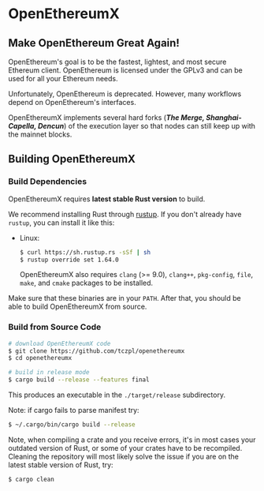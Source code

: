 # OpenEthereumX

## Make OpenEthereum Great Again!

OpenEthereum's goal is to be the fastest, lightest, and most secure Ethereum client. OpenEthereum is licensed under the GPLv3 and can be used for all your Ethereum needs.

Unfortunately, OpenEthereum is deprecated. However, many workflows depend on OpenEthereum's interfaces.

OpenEthereumX implements several hard forks (***The Merge, Shanghai-Capella, Dencun***) of the execution layer so that nodes can still keep up with the mainnet blocks.

## Building OpenEthereumX

### Build Dependencies

OpenEthereumX requires **latest stable Rust version** to build.

We recommend installing Rust through [rustup](https://www.rustup.rs/). If you don't already have `rustup`, you can install it like this:

- Linux:
  ```bash
  $ curl https://sh.rustup.rs -sSf | sh
  $ rustup override set 1.64.0
  ```

  OpenEthereumX also requires `clang` (>= 9.0), `clang++`, `pkg-config`, `file`, `make`, and `cmake` packages to be installed.

Make sure that these binaries are in your `PATH`. After that, you should be able to build OpenEthereumX from source.

### Build from Source Code

```bash
# download OpenEthereumX code
$ git clone https://github.com/tczpl/openethereumx
$ cd openethereumx

# build in release mode
$ cargo build --release --features final
```

This produces an executable in the `./target/release` subdirectory.

Note: if cargo fails to parse manifest try:

```bash
$ ~/.cargo/bin/cargo build --release
```

Note, when compiling a crate and you receive errors, it's in most cases your outdated version of Rust, or some of your crates have to be recompiled. Cleaning the repository will most likely solve the issue if you are on the latest stable version of Rust, try:

```bash
$ cargo clean
```
